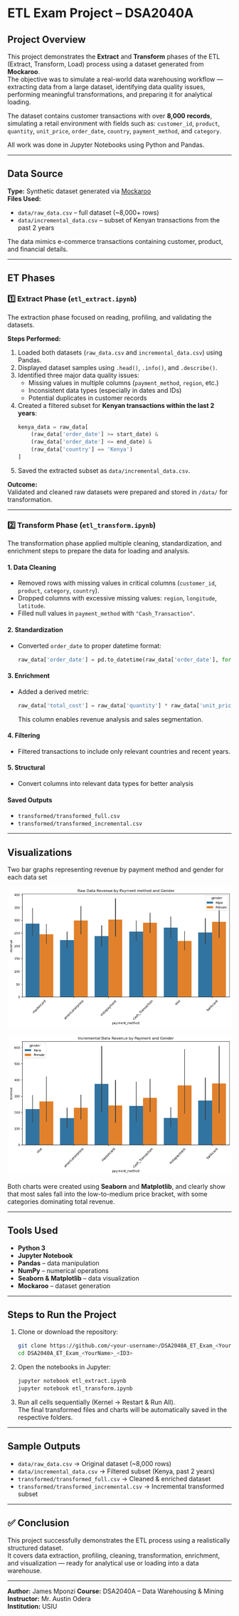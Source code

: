 # ETL Exam Project – DSA2040A

## Project Overview
This project demonstrates the **Extract** and **Transform** phases of the ETL (Extract, Transform, Load) process using a dataset generated from **Mockaroo**.  
The objective was to simulate a real-world data warehousing workflow — extracting data from a large dataset, identifying data quality issues, performing meaningful transformations, and preparing it for analytical loading.  

The dataset contains customer transactions with over **8,000 records**, simulating a retail environment with fields such as:
`customer_id`, `product`, `quantity`, `unit_price`, `order_date`, `country`, `payment_method`, and `category`.

All work was done in Jupyter Notebooks using Python and Pandas.

---

## Data Source
**Type:** Synthetic dataset generated via [Mockaroo](https://mockaroo.com/)  
**Files Used:**
- `data/raw_data.csv` – full dataset (~8,000+ rows)  
- `data/incremental_data.csv` – subset of Kenyan transactions from the past 2 years  

The data mimics e-commerce transactions containing customer, product, and financial details.

---

## ET Phases

### 1️⃣ Extract Phase (`etl_extract.ipynb`)
The extraction phase focused on reading, profiling, and validating the datasets.

**Steps Performed:**
1. Loaded both datasets (`raw_data.csv` and `incremental_data.csv`) using Pandas.  
2. Displayed dataset samples using `.head()`, `.info()`, and `.describe()`.  
3. Identified three major data quality issues:
   - Missing values in multiple columns (`payment_method`, `region`, etc.)
   - Inconsistent data types (especially in dates and IDs)
   - Potential duplicates in customer records  
4. Created a filtered subset for **Kenyan transactions within the last 2 years**:
   ```python
   kenya_data = raw_data[
       (raw_data['order_date'] >= start_date) &
       (raw_data['order_date'] <= end_date) &
       (raw_data['country'] == 'Kenya')
   ]
   ```
5. Saved the extracted subset as `data/incremental_data.csv`.

**Outcome:**  
Validated and cleaned raw datasets were prepared and stored in `/data/` for transformation.

---

### 2️⃣ Transform Phase (`etl_transform.ipynb`)
The transformation phase applied multiple cleaning, standardization, and enrichment steps to prepare the data for loading and analysis.

#### 1. Data Cleaning
- Removed rows with missing values in critical columns (`customer_id`, `product`, `category`, `country`).
- Dropped columns with excessive missing values: `region`, `longitude`, `latitude`.
- Filled null values in `payment_method` with `"Cash_Transaction"`.

#### 2. Standardization
- Converted `order_date` to proper datetime format:
  ```python
  raw_data['order_date'] = pd.to_datetime(raw_data['order_date'], format='%m/%d/%Y')
  ```

#### 3. Enrichment
- Added a derived metric:
  ```python
  raw_data['total_cost'] = raw_data['quantity'] * raw_data['unit_price']
  ```
  This column enables revenue analysis and sales segmentation.

#### 4. Filtering
- Filtered transactions to include only relevant countries and recent years.

#### 5. Structural
- Convert columns into relevant data types for better analysis

#### Saved Outputs
- `transformed/transformed_full.csv`
- `transformed/transformed_incremental.csv`

---

## Visualizations

Two bar graphs representing revenue by payment method and gender for each data set


![Revenue by payment method and gender](images/bar1.png)

![Revenue by payment method and gender](images/bar2.png)

Both charts were created using **Seaborn** and **Matplotlib**, and clearly show that most sales fall into the low-to-medium price bracket, with some categories dominating total revenue.

---

## Tools Used
- **Python 3**
- **Jupyter Notebook**
- **Pandas** – data manipulation
- **NumPy** – numerical operations
- **Seaborn & Matplotlib** – data visualization
- **Mockaroo** – dataset generation

---

## Steps to Run the Project
1. Clone or download the repository:
   ```bash
   git clone https://github.com/<your-username>/DSA2040A_ET_Exam_<YourName>_<ID3>
   cd DSA2040A_ET_Exam_<YourName>_<ID3>
   ```
2. Open the notebooks in Jupyter:
   ```bash
   jupyter notebook etl_extract.ipynb
   jupyter notebook etl_transform.ipynb
   ```
3. Run all cells sequentially (Kernel → Restart & Run All).  
   The final transformed files and charts will be automatically saved in the respective folders.

---

## Sample Outputs
- `data/raw_data.csv` → Original dataset (~8,000 rows)  
- `data/incremental_data.csv` → Filtered subset (Kenya, past 2 years)  
- `transformed/transformed_full.csv` → Cleaned & enriched dataset  
- `transformed/transformed_incremental.csv` → Incremental transformed subset  

---

## ✅ Conclusion
This project successfully demonstrates the ETL process using a realistically structured dataset.  
It covers data extraction, profiling, cleaning, transformation, enrichment, and visualization — ready for analytical use or loading into a data warehouse.

---

**Author:** James Mponzi 
**Course:** DSA2040A – Data Warehousing & Mining  
**Instructor:** Mr. Austin Odera  
**Institution:** USIU
